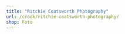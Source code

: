 ```yaml
---
title: "Ritchie Coatsworth Photography"
url: /crook/ritchie-coatsworth-photography/
shop: Foto
---
```

